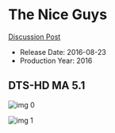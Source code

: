 # The Nice Guys

[Discussion Post](https://www.avsforum.com/threads/bass-eq-for-filtered-movies.2995212/post-59967660)

* Release Date: 2016-08-23
* Production Year: 2016

## DTS-HD MA 5.1

![img 0](https://i.imgur.com/S5NCELU.jpg)

![img 1](https://i.imgur.com/vzj35ax.png)

